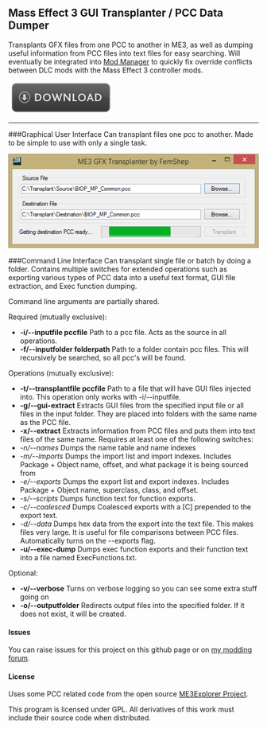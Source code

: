 ## Mass Effect 3 GUI Transplanter / PCC Data Dumper
Transplants GFX files from one PCC to another in ME3, as well as dumping useful information from PCC files into text files for easy searching. Will eventually be integrated into [Mod Manager](http://github.com/mgamerz/me3modmanager) to quickly fix override conflicts between DLC mods with the Mass Effect 3 controller mods.

[![Download Latest Build](https://github.com/Mgamerz/ME3-GUI-Transplanter/raw/static/download-button.png)](https://github.com/Mgamerz/ME3-GUI-Transplanter/releases/latest)

---

###Graphical User Interface
Can transplant files one pcc to another. Made to be simple to use with only a single task.

![GUI Image](https://github.com/Mgamerz/ME3-GUI-Transplanter/raw/static/gui-1.png)

###Command Line Interface
Can transplant single file or batch by doing a folder. Contains multiple switches for extended operations such as exporting various types of PCC data into a useful text format, GUI file extraction, and Exec function dumping.

Command line arguments are partially shared.

Required (mutually exclusive):
 * **-i/--inputfile pccfile** Path to a pcc file. Acts as the source in all operations.
 * **-f/--inputfolder folderpath** Path to a folder contain pcc files. This will recursively be searched, so all pcc's will be found.

Operations (mutually exclusive):
 * **-t/--transplantfile pccfile** Path to a file that will have GUI files injected into. This operation only works with -i/--inputfile.
 * **-g/--gui-extract** Extracts GUI files from the specified input file or all files in the input folder. They are placed into folders with the same name as the PCC file.
 * **-x/--extract** Extracts information from PCC files and puts them into text files of the same name. Requires at least one of the following switches:
  * _-n/--names_ Dumps the name table and name indexes
  * _-m/--imports_ Dumps the import list and import indexes. Includes Package + Object name, offset, and what package it is being sourced from
  * _-e/--exports_ Dumps the export list and export indexes. Includes Package + Object name, superclass, class, and offset.
  * _-s/--scripts_ Dumps function text for function exports. 
  * _-c/--coalesced_ Dumps Coalesced exports with a [C] prepended to the export text.
  * _-d/--data_ Dumps hex data from the export into the text file. This makes files very large. It is useful for file comparisons between PCC files. Automatically turns on the --exports flag.
 * **-u/--exec-dump** Dumps exec function exports and their function text into a file named ExecFunctions.txt.

Optional:
* **-v/--verbose** Turns on verbose logging so you can see some extra stuff going on
* **-o/--outputfolder** Redirects output files into the specified folder. If it does not exist, it will be created.


#### Issues
You can raise issues for this project on this github page or on [my modding forum](http://me3tweaks.com/forums).

#### License
Uses some PCC related code from the open source [ME3Explorer Project](http://github.com/me3explorer/me3explorer).

This program is licensed under GPL. All derivatives of this work must include their source code when distributed.
